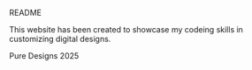 README

This website has been created to showcase my codeing skills in customizing digital designs.

Pure Designs 2025
